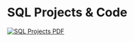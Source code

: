 # SQL Projects & Code 

[![SQL Projects PDF](docs/pdf-thumbnail.png)](https://github.com/sandeepbansal0/SQL-Projects/blob/main/SQL%20Projects.pdf)
